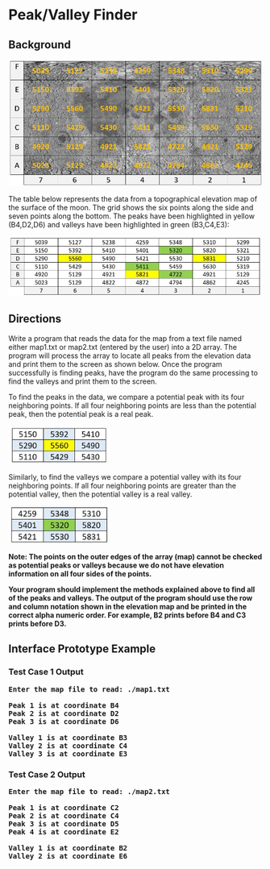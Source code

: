 # Peak/Valley Finder

## Background
<img src="Images/map1.JPG" alt="map1" width="550">

The table below represents the data from a topographical elevation map of the surface of the moon. The grid shows the six points along the side and seven points along the bottom. The peaks have been highlighted in yellow (B4,D2,D6) and valleys have been highlighted in green (B3,C4,E3):

<img src="Images/map1Data.JPG" alt="Map 1 Data" width="550">

## Directions
Write a program that reads the data for the map from a text file named either map1.txt or map2.txt (entered by the user) into a 2D array. The program will process the array to locate all peaks from the elevation data and print them to the screen as shown below. Once the program successfully is finding peaks, have the program do the same processing to find the valleys and print them to the screen.

To find the peaks in the data, we compare a potential peak with its four neighboring points. If all four neighboring points are less than the potential peak, then the potential peak is a real peak. 

<img src="Images/peakTest.JPG" alt="Peak Test" width="200">

Similarly, to find the valleys we compare a potential valley with its four neighboring points. If all four neighboring points are greater than the potential valley, then the potential valley is a real valley. 

<img src="Images/valleyTest.JPG" alt="Valley Test" width="200">

<b>Note: The points on the outer edges of the array (map) cannot be checked as potential peaks or valleys because we do not have elevation information on all four sides of the points.

Your program should implement the methods explained above to find all of the peaks and valleys. The output of the program should use the row and column notation shown in the elevation map and be printed in the correct alpha numeric order. For example, B2 prints before B4 and C3 prints before D3.</b>

## Interface Prototype Example

### Test Case 1 Output
<pre><b>Enter the map file to read: ./map1.txt

Peak 1 is at coordinate B4
Peak 2 is at coordinate D2
Peak 3 is at coordinate D6

Valley 1 is at coordinate B3
Valley 2 is at coordinate C4
Valley 3 is at coordinate E3</b></pre>
### Test Case 2 Output
<pre><b>Enter the map file to read: ./map2.txt

Peak 1 is at coordinate C2
Peak 2 is at coordinate C4
Peak 3 is at coordinate D5
Peak 4 is at coordinate E2

Valley 1 is at coordinate B2
Valley 2 is at coordinate E6</b></pre>




